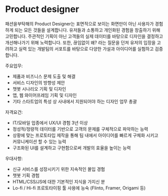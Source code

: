 # Product designer
패션을부탁해의 Product Designer는 표면적으로 보이는 화면만이 아닌 사용자가 경험하게 되는 모든 것들을 설계합니다. 유저들과 소통하고 개인화된 경험을 창출하기 위해 고민합니다. 주관적인 기획이 아닌 고객들의 실제 데이터를 바탕으로 디자인을 결정하고 개선해나가기 위해 노력합니다. 또한, 끊임없이 왜? 라는 질문을 던져 유저의 입장을 고려하고 실력 있는 개발팀의 서포트를 바탕으로 다양한 가설과 아이디어를 실험하고 검증합니다.

주요업무:
- 제품과 비즈니스 문제 도출 및 해결
- 서비스 디자인의 방향성 제안
- 챗봇 시나리오 기획 및 디자인
- 앱, 웹 와이어프레임 기획 및 디자인
- 기타 스타트업의 특성 상 사내에서 지원되어야 하는 디자인 업무 총괄

자격요건:
- IT/모바일 업종에서 UX/UI 경험 3년 이상
- 정성적/정량적 데이터를 기반으로 고객의 문제를 구체적으로 파악하는 능력
- 상황에 맞는 프로토타입 제작을 통해 팀 내에서 아이디어를 빠르게 구체화 시키고 커뮤니케이션 할 수 있는 능력
- 구조화된 UI를 설계하고 구현함으로써 개발의 효율을 높이는 능력

우대사항:
- 신규 서비스를 성장시키기 위한 지속적인 몰입 경험
- 챗봇 기획 경험
- HTML/CSS/JS에 대한 기본적인 지식을 가지신 분
- Lo-fi / Hi-fi 프로토타이핑 툴 사용에 능숙 (Flinto, Framer, Origami 등)
